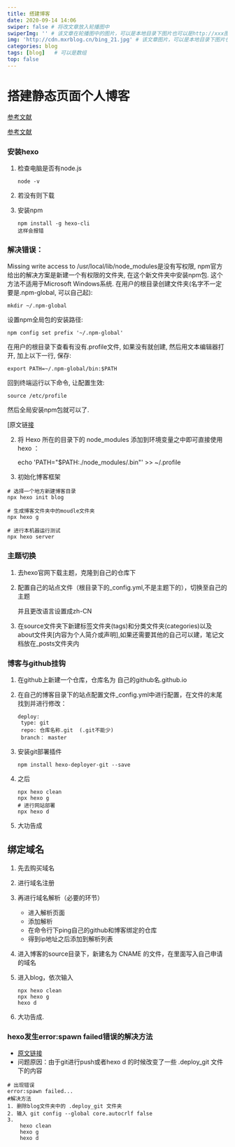 ```yaml
---
title: 搭建博客
date: 2020-09-14 14:06
swiper: false # 将改文章放入轮播图中
swiperImg: '' # 该文章在轮播图中的图片，可以是本地目录下图片也可以是http://xxx图片
img: 'http://cdn.mxrblog.cn/bing_21.jpg' # 该文章图片，可以是本地目录下图片也可以是http://xxx图片
categories: blog 
tags: [blog]   # 可以是数组
top: false
---
```


# 搭建静态页面个人博客

[参考文献](https://www.jianshu.com/p/189fd945f38f)

[参考文献]()

### 安装hexo

1. 检查电脑是否有node.js

   ```
   node -v
   ```
   <!--more-->

2. 若没有则下载

3. 安装npm

   ```
   npm install -g hexo-cli
   这样会报错
   ```

   



### 解决错误：

Missing write access to /usr/local/lib/node_modules是没有写权限, npm官方给出的解决方案是新建一个有权限的文件夹, 在这个新文件夹中安装npm包. 这个方法不适用于Microsoft Windows系统.
在用户的根目录创建文件夹(名字不一定要是.npm-global, 可以自己起):

```
mkdir ~/.npm-global
```



设置npm全局包的安装路径:

```
npm config set prefix '~/.npm-global'
```



在用户的根目录下查看有没有.profile文件, 如果没有就创建, 然后用文本编辑器打开, 加上以下一行, 保存:

```
export PATH=~/.npm-global/bin:$PATH
```



回到终端运行以下命令, 让配置生效:

```
source /etc/profile
```



然后全局安装npm包就可以了.

[原文链[接](https://blog.csdn.net/zhangxuekang/article/details/89075039)


2. 将 Hexo 所在的目录下的 node_modules 添加到环境变量之中即可直接使用 hexo <command>：

   echo 'PATH="$PATH:./node_modules/.bin"' >> ~/.profile

2. 初始化博客框架


```
# 选择一个地方新建博客目录
npx hexo init blog

# 生成博客文件夹中的moudle文件夹
npx hexo g

# 进行本机器运行测试
npx hexo server
```



### 主题切换

1. 去hexo官网下载主题，克隆到自己的仓库下

2. 配置自己的站点文件（根目录下的_config.yml,不是主题下的），切换至自己的主题

   并且更改语言设置成zh-CN

3. 在source文件夹下新建标签文件夹(tags)和分类文件夹(categories)以及about文件夹[内容为个人简介或声明],如果还需要其他的自己可以建，笔记文档放在_posts文件夹内

### 博客与github挂钩

1. 在github上新建一个仓库，仓库名为    自己的github名.github.io

2. 在自己的博客目录下的站点配置文件_config.yml中进行配置，在文件的末尾找到并进行修改：

   ```
   deploy:
   	type: git
   	repo: 仓库名称.git  (.git不能少)
   	branch： master
   ```

3. 安装git部署插件

   ```
   npm install hexo-deployer-git --save
   ```

4. 之后

   ```
   npx hexo clean
   npx hexo g
   # 进行网站部署
   npx hexo d
   ```

5. 大功告成

## 绑定域名

1. 先去购买域名

2. 进行域名注册

3. 再进行域名解析（必要的环节）

   + 进入解析页面
   + 添加解析
   + 在命令行下ping自己的github和博客绑定的仓库
   + 得到ip地址之后添加到解析列表

4. 进入博客的source目录下，新建名为 CNAME 的文件，在里面写入自己申请的域名

5. 进入blog，依次输入

   

   ```
   npx hexo clean
   npx hexo g
   hexo d
   ```

6. 大功告成.



### hexo发生error:spawn failed错误的解决方法

- [原文链接](https://blog.csdn.net/HTL2018/article/details/106876940)
- 问题原因：由于git进行push或者hexo d 的时候改变了一些 .deploy_git 文件下的内容

```
# 出现错误
error:spawn failed...
#解决方法
1. 删除blog文件夹中的 .deploy_git 文件夹
2. 输入 git config --global core.autocrlf false
3. 
	hexo clean
	hexo g
	hexo d

```

